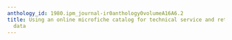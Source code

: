 ```yaml
---
anthology_id: 1980.ipm_journal-ir0anthology0volumeA16A6.2
title: Using an online microfiche catalog for technical service and retrieval of bibliographic
  data
---
```

